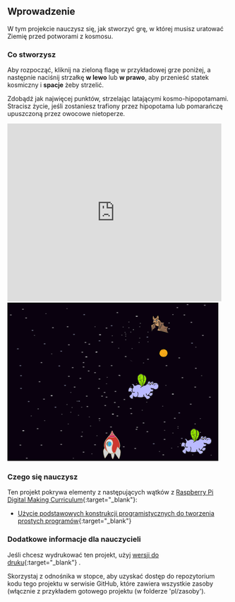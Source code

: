 ## Wprowadzenie

W tym projekcie nauczysz się, jak stworzyć grę, w której musisz uratować Ziemię przed potworami z kosmosu.

### Co stworzysz

Aby rozpocząć, kliknij na zieloną flagę w przykładowej grze poniżej, a następnie naciśnij strzałkę **w lewo** lub **w prawo**, aby przenieść statek kosmiczny i **spacje** żeby strzelić.

Zdobądź jak najwięcej punktów, strzelając latającymi kosmo-hipopotamami. Stracisz życie, jeśli zostaniesz trafiony przez hipopotama lub pomarańczę upuszczoną przez owocowe nietoperze.

<div class="scratch-preview">
  <iframe allowtransparency="true" width="485" height="402" src="https://scratch.mit.edu/projects/embed/46018140/?autostart=false" frameborder="0"></iframe>
  <img src="images/invaders-final.png">
</div>

### Czego się nauczysz

Ten projekt pokrywa elementy z następujących wątków z [Raspberry Pi Digital Making Curriculum](http://rpf.io/curriculum){:target="_blank"}:

+ [Użycie podstawowych konstrukcji programistycznych do tworzenia prostych programów](https://www.raspberrypi.org/curriculum/programming/creator){:target="_blank"}

### Dodatkowe informacje dla nauczycieli

Jeśli chcesz wydrukować ten projekt, użyj [wersji do druku](https://projects.raspberrypi.org/en/projects/clone-wars/print){:target="_blank"} .

Skorzystaj z odnośnika w stopce, aby uzyskać dostęp do repozytorium kodu tego projektu w serwisie GitHub, które zawiera wszystkie zasoby (włącznie z przykładem gotowego projektu (w folderze 'pl/zasoby').